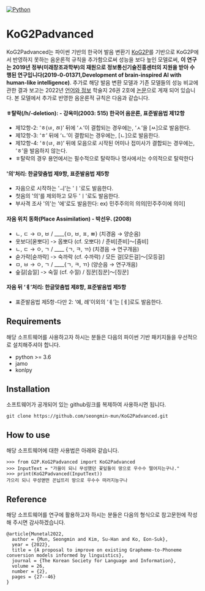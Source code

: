 [![Python](https://img.shields.io/badge/Python-Used-blue.svg)](https://shields.io/#/)

# KoG2Padvanced

KoG2Padvanced는 파이썬 기반의 한국어 발음 변환기 [KoG2P](https://github.com/scarletcho/KoG2P)를 기반으로 KoG2P에서 반영하지 못하는 음운론적 규칙을 추가함으로써 성능을 보다 높인 모델로써, <strong>이 연구는 2019년 정부(미래창조과학부)의 재원으로 정보통신기술진흥센터의 지원을 받아 수행된 연구입니다(2019-0-01371,Development of brain-inspired AI with human-like intelligence)</strong>. 추가로 해당 발음 변환 모델과 기존 모델들의 성능 비교에 관한 결과 보고는 2022년 [언어와 정보](https://www.kci.go.kr/kciportal/po/search/poCitaView.kci?sereId=000467) 학술지 26권 2호에 [논문](https://www.kci.go.kr/kciportal/ci/sereArticleSearch/ciSereArtiView.kci?sereArticleSearchBean.artiId=ART002922160)으로 게재 되어 있습니다. 본 모델에서 추가로 반영한 음운론적 규칙은 다음과 같습니다.

#### ㅎ탈락(/h/-deletion): - 강옥미(2003: 515) 한국어 음운론, 표준발음법 제12항 
- 제12항-2: ‘ㅎ(ㄶ, ㅀ)’ 뒤에 ‘ㅅ’이 결합되는 경우에는, ‘ㅅ’을 [ㅆ]으로 발음한다.
- 제12항-3: ‘ㅎ’ 뒤에 ‘ㄴ’이 결합되는 경우에는, [ㄴ]으로 발음한다.
- 제12항-4: ‘ㅎ(ㄶ, ㅀ)’ 뒤에 모음으로 시작된 어미나 접미사가 결합되는 경우에는, ‘ㅎ’을 발음하지 않는다.
- ㅎ탈락의 경우 용언에서는 필수적으로 탈락하나 명사에서는 수의적으로 탈락한다 

#### '의'처리: 한글맞춤법 제9항, 표준발음법 제5항 
- 자음으로 시작하는 'ㅢ'는 'ㅣ'로도 발음한다.
- 첫음의 '의'를 제외하고 모두 'ㅣ'로도 발음한다.
- 부사격 조사 '의'는 '에'로도 발음한다: ex) 민주주의의 의의[민주주이에 의이]

#### 자음 위치 동화(Place Assimilation) - 박선우. (2008)
- ㄴ, ㄷ → ㅁ, ㅂ / ____{ㅁ, ㅂ, ㅍ, ㅃ} (치경음 → 양순음)
- 옷보다[옫뽀다] -> 옵뽀다 (cf. 오뽀다) / 준비[준비]～[줌비]
- ㄴ, ㄷ → ㅇ, ㄱ / ____ {ㄱ, ㅋ, ㄲ} (치경음 → 연구개음)
- 숟가락[숟까락] -> 숙까락 (cf. 수까락) / 모든 걸[모든걸]～[모등걸]
- ㅁ, ㅂ → ㅇ, ㄱ / ____{ㄱ, ㅋ, ㄲ} (양순음 → 연구개음)
- 숲길[숩낄] -> 숙낄 (cf. 수낄) / 짐꾼[짐꾼]～[징꾼]

#### 자음 뒤 ‘ㅖ’처리: 한글맞춤법 제8항, 표준발음법 제5항
- 표준발음법 제5항-다만 2: ‘예, 례’이외의 ‘ㅖ’는 [ㅔ]로도 발음한다. 


## Requirements
해당 소프트웨어를 사용하고자 하시는 분들은 다음의 파이썬 기반 패키지들을 우선적으로 설치해주셔야 합니다.

* python >= 3.6
* jamo
* konlpy


## Installation
소프트웨어가 공개되어 있는 github링크를 복제하여 사용하시면 됩니다.

```
git clone https://github.com/seongmin-mun/KoG2Padvanced.git
```


## How to use
해당 소프트웨어에 대한 사용법은 아래와 같습니다.

```
>>> from G2P.KoG2Padvanced import KoG2Padvanced
>>> InputText = "가을이 되니 무성했던 꽃잎들이 땅으로 우수수 떨어지는구나."
>>> print(KoG2Padvanced(InputText))
가으리 되니 무성앧떤 꼰닙뜨리 땅으로 우수수 떠러지능구나
```


## Reference
해당 소프트웨어를 연구에 활용하고자 하시는 분들은 다음의 형식으로 참고문헌에 작성해 주시면 감사하겠습니다.
```
@article{Munetal2022,
  author = {Mun, Seongmin and Kim, Su-Han and Ko, Eon-Suk},
  year = {2022},
  title = {A proposal to improve on existing Grapheme-to-Phoneme conversion models informed by linguistics},
  journal = {The Korean Society for Language and Information},
  volume = 26,
  number = {2},
  pages = {27--46}
}
```
